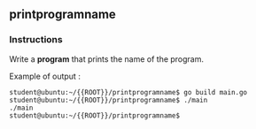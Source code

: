 ## printprogramname

### Instructions

Write a **program** that prints the name of the program.

Example of output :

```console
student@ubuntu:~/{{ROOT}}/printprogramname$ go build main.go
student@ubuntu:~/{{ROOT}}/printprogramname$ ./main
./main
student@ubuntu:~/{{ROOT}}/printprogramname$
```
